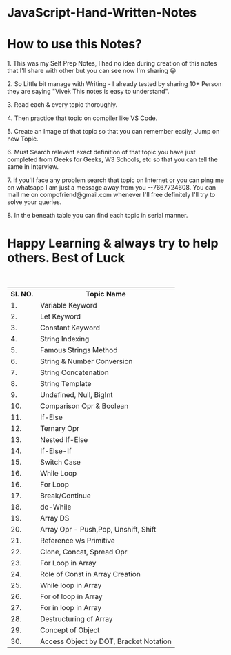 # JavaScript-Hand-Written-Notes
# How to use this Notes?
<p>1. This was my Self Prep Notes, I had no idea during creation of this notes that I'll share with other but you can see now I'm sharing 😀</p>
<p>2. So Little bit manage with Writing - I already tested by sharing 10+ Person they are saying  "Vivek This notes is easy to understand".</p>
<p>3. Read each & every topic thoroughly.</p>
<p>4. Then practice that topic on compiler like VS Code.</p>
<p>5. Create an Image of that topic so that you can remember easily, Jump on new Topic.</p>
<p>6. Must Search relevant exact definition of that topic you have just completed from Geeks for Geeks, W3 Schools, etc so that you can tell the same in Interview.</p>
<p>7. If you'll face any problem search that topic on Internet or you can ping me on whatsapp I am just a message away from you --7667724608. You can mail me on compofriend@gmail.com whenever I'll free definitely I'll try to solve your queries.</p>
<p>8. In the beneath table you can find each topic in serial manner.</p>

# Happy Learning & always try to help others. Best of Luck


<br>
<table>
  <tr>
    <th>SI. NO.</th>
    <th>Topic Name</th>
  </tr>
  <tr>
    <td>1.</td>
    <td>Variable Keyword</td>
  </tr>
  <tr>
    <td>2.</td>
    <td>Let Keyword</td>
  </tr>
  <tr>
    <td>3.</td>
    <td>Constant Keyword</td>
  </tr>
  <tr>
    <td>4.</td>
    <td>String Indexing</td>
  </tr>
  <tr>
    <td>5.</td>
    <td>Famous Strings Method</td>
  </tr>
  <tr>
    <td>6.</td>
    <td>String & Number Conversion</td>
  </tr>
  <tr>
    <td>7.</td>
    <td>String Concatenation</td>
  </tr>
  <tr>
    <td>8.</td>
    <td>String Template</td>
  </tr>
  <tr>
    <td>9.</td>
    <td>Undefined, Null, BigInt</td>
  </tr>
  <tr>
    <td>10.</td>
    <td>Comparison Opr & Boolean</td>
  </tr>
  <tr>
    <td>11.</td>
    <td>If-Else</td>
  </tr>
  <tr>
    <td>12.</td>
    <td>Ternary Opr</td>
  </tr>
  <tr>
    <td>13.</td>
    <td>Nested If-Else</td>
  </tr>
  <tr>
    <td>14.</td>
    <td>If-Else-If</td>
  </tr>
  <tr>
    <td>15.</td>
    <td>Switch Case</td>
  </tr>
  <tr>
    <td>16.</td>
    <td>While Loop</td>
  </tr>
  <tr>
    <td>16.</td>
    <td>For Loop</td>
  </tr>
  <tr>
    <td>17.</td>
    <td>Break/Continue</td>
  </tr>
  <tr>
    <td>18.</td>
    <td>do-While</td>
  </tr>
  <tr>
    <td>19.</td>
    <td>Array DS</td>
  </tr>
   <tr>
    <td>20.</td>
    <td>Array Opr - Push,Pop, Unshift, Shift</td>
  </tr>
  <tr>
    <td>21.</td>
    <td>Reference v/s Primitive</td>
  </tr>
  <tr>
    <td>22.</td>
    <td>Clone, Concat, Spread Opr</td>
  </tr>
  <tr>
    <td>23.</td>
    <td>For Loop in Array</td>
  </tr>
  <tr>
    <td>24.</td>
    <td>Role of Const in Array Creation</td>
  </tr>
  <tr>
    <td>25.</td>
    <td>While loop in Array</td>
  </tr>
  <tr>
    <td>26.</td>
    <td>For of loop in Array</td>
  </tr>
   <tr>
    <td>27.</td>
    <td>For in loop in Array</td>
  </tr>
  <tr>
    <td>28.</td>
    <td>Destructuring of Array</td>
  </tr>
  <tr>
    <td>29.</td>
    <td>Concept of Object</td>
  </tr>
  <tr>
    <td>30.</td>
    <td>Access Object by DOT, Bracket Notation</td>
  </tr>
  </table>
